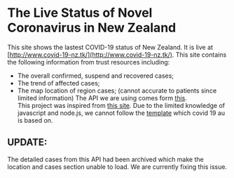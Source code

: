 # The Live Status of Novel Coronavirus in New Zealand
This site shows the lastest COVID-19 status of New Zealand. It is live at [http://www.covid-19-nz.tk/](http://www.covid-19-nz.tk/).
This site contains the following information from trust resources including:
* The overall confirmed, suspend and recovered cases;
* The trend of affected cases;
* The map location of region cases; (cannot accurate to patients since limited information)
The API we are using comes form [this](https://nzcovid19api.xerra.nz/). <br/>
This project was inspired from [this site](https://covid-19-au.com/). Due to the limited knowledge of javascript and node.js, we cannot follow the [template](https://ncov.shanyue.tech/) which covid 19 au is based on.
## UPDATE: 
The detailed cases from this API had been archived which make the location and cases section unable to load. We are currently fixing this issue.<br/>




